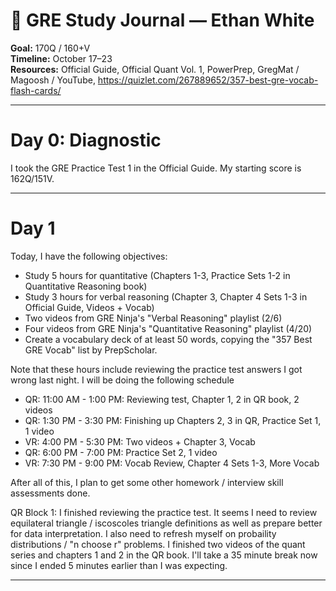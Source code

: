 # 🎯 GRE Study Journal — Ethan White
**Goal:** 170Q / 160+V  
**Timeline:** October 17–23  
**Resources:** Official Guide, Official Quant Vol. 1, PowerPrep, GregMat / Magoosh / YouTube, https://quizlet.com/267889652/357-best-gre-vocab-flash-cards/

---

# Day 0: Diagnostic

I took the GRE Practice Test 1 in the Official Guide. My starting score is 162Q/151V.

---

# Day 1

Today, I have the following objectives:
* Study 5 hours for quantitative (Chapters 1-3, Practice Sets 1-2 in Quantitative Reasoning book)
* Study 3 hours for verbal reasoning (Chapter 3, Chapter 4 Sets 1-3 in Official Guide, Videos + Vocab)
* Two videos from GRE Ninja's "Verbal Reasoning" playlist (2/6)
* Four videos from GRE Ninja's "Quantitative Reasoning" playlist (4/20)
* Create a vocabulary deck of at least 50 words, copying the "357 Best GRE Vocab" list by PrepScholar.

Note that these hours include reviewing the practice test answers I got wrong last night. I will be doing the following schedule

* QR: 11:00 AM - 1:00 PM: Reviewing test, Chapter 1, 2 in QR book, 2 videos
* QR: 1:30 PM - 3:30 PM: Finishing up Chapters 2, 3 in QR, Practice Set 1, 1 video
* VR: 4:00 PM - 5:30 PM: Two videos + Chapter 3, Vocab 
* QR: 6:00 PM - 7:00 PM: Practice Set 2, 1 video
* VR: 7:30 PM - 9:00 PM: Vocab Review, Chapter 4 Sets 1-3, More Vocab 

After all of this, I plan to get some other homework / interview skill assessments done.

QR Block 1: I finished reviewing the practice test. It seems I need to review equilateral triangle / iscoscoles triangle definitions as well as prepare better for data interpretation. I also need to refresh myself on probaility distributions / "n choose r" problems. I finished two videos of the quant series and chapters 1 and 2 in the QR book. I'll take a 35 minute break now since I ended 5 minutes earlier than I was expecting.

---

